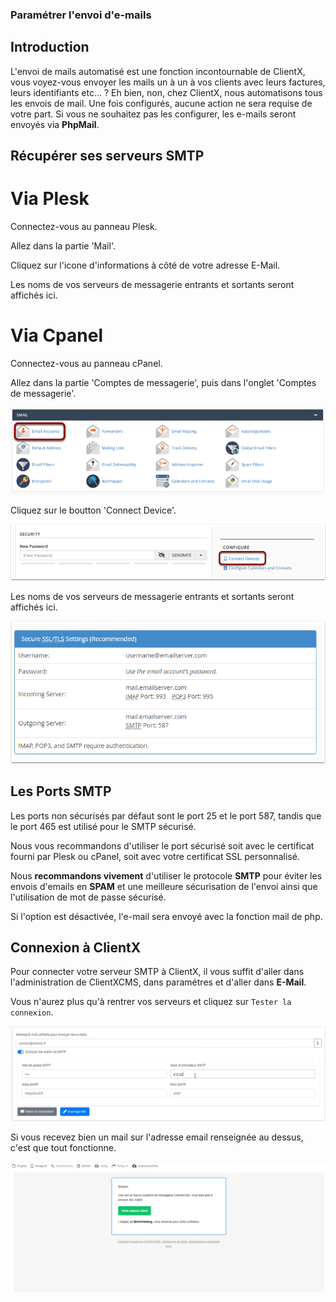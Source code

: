 ### Paramétrer l'envoi d'e-mails

## Introduction

L'envoi de mails automatisé est une fonction incontournable de ClientX, vous voyez-vous envoyer les mails un à un à vos clients avec leurs factures, leurs identifiants etc... ? 
Eh bien, non, chez ClientX, nous automatisons tous les envois de mail. Une fois configurés, aucune action ne sera requise de votre part. Si vous ne souhaitez pas les configurer, les e-mails seront envoyés via **PhpMail**.

## Récupérer ses serveurs SMTP

# Via Plesk

Connectez-vous au panneau Plesk.

Allez dans la partie 'Mail'.

Cliquez sur l'icone d'informations à côté de votre adresse E-Mail.

Les noms de vos serveurs de messagerie entrants et sortants seront affichés ici.

# Via Cpanel

Connectez-vous au panneau cPanel.

Allez dans la partie 'Comptes de messagerie', puis dans l'onglet 'Comptes de messagerie'.

![image](https://raw.githubusercontent.com/ClientXCMS/docs/master/images/mail/cpanel1.png "Configuration Mail")

Cliquez sur le boutton 'Connect Device'.

![image](https://raw.githubusercontent.com/ClientXCMS/docs/master/images/mail/cpanel2.png "Configuration Mail")

Les noms de vos serveurs de messagerie entrants et sortants seront affichés ici.

![image](https://raw.githubusercontent.com/ClientXCMS/docs/master/images/mail/cpanel3.png "Configuration Mail")

## Les Ports SMTP

Les ports non sécurisés par défaut sont le port 25 et le port 587, tandis que le port 465 est utilisé pour le SMTP sécurisé.

Nous vous recommandons d'utiliser le port sécurisé soit avec le certificat fourni par Plesk ou cPanel, soit avec votre certificat SSL personnalisé.

Nous **recommandons vivement** d'utiliser le protocole **SMTP** pour éviter les envois d'emails en **SPAM** et une meilleure sécurisation de l'envoi ainsi que l'utilisation de mot de passe sécurisé.

Si l'option est désactivée, l'e-mail sera envoyé avec la fonction mail de php.

## Connexion à ClientX 

Pour connecter votre serveur SMTP à ClientX, il vous suffit d'aller dans l'administration de ClientXCMS, dans paramétres et d'aller dans **E-Mail**.

Vous n'aurez plus qu'à rentrer vos serveurs et cliquez sur ```Tester la connexion```. 

![image](https://raw.githubusercontent.com/ClientXCMS/docs/master/images/mail/config.png "Configuration Mail")

Si vous recevez bien un mail sur l'adresse email renseignée au dessus, c'est que tout fonctionne.

![image](https://raw.githubusercontent.com/ClientXCMS/docs/master/images/mail/mail.png "Mail de Vérification")